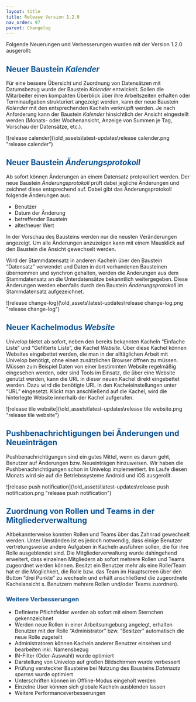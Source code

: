 ```yaml
---
layout: title
title: Release Version 1.2.0
nav_order: 97
parent: Changelog
---
```


Folgende Neuerungen und Verbesserungen wurden mit der Version 1.2.0 ausgerollt:

## <span style="color:#0b5394">**Neuer Baustein _Kalender_**</span>

Für eine bessere Übersicht und Zuordnung von Datensätzen mit Datumsbezug wurde der Baustein _Kalender_ entwickelt. Sollen die Mitarbeiter einen kompakten Überblick über ihre Arbeitszeiten erhalten oder Terminaufgaben strukturiert angezeigt werden, kann der neue Baustein _Kalender_ mit den entsprechenden Kacheln verknüpft werden. Je nach Anforderung kann der Baustein _Kalender_ hinsichtlich der Ansicht eingestellt werden (Monats- oder Wochenansicht, Anzeige von Summen je Tag, Vorschau der Datensätze, etc.).

![release calender](\old_assets\latest-updates\release calender.png "release calender")

## <span style="color:#0b5394">**Neuer Baustein _Änderungsprotokoll_**</span>

Ab sofort können Änderungen an einem Datensatz protokolliert werden. Der neue Baustein _Änderungsprotokoll_ prüft dabei jegliche Änderungen und zeichnet diese entsprechend auf. Dabei gibt das Änderungsprotokoll folgende Änderungen aus:

-   Benutzer
-   Datum der Änderung
-   betreffender Baustein
-   alter/neuer Wert

In der Vorschau des Bausteins werden nur die neusten Veränderungen angezeigt. Um alle Änderungen anzuzeigen kann mit einem Mausklick auf den Baustein die Ansicht gewechselt werden.

Wird der Stammdatensatz in anderen Kacheln über den Baustein “Datensatz” verwendet und Daten in dort vorhandenen Bausteinen übernommen und synchron gehalten, werden die Änderungen aus dem Stammdatensatz an die Unterdatensätze bekanntlich weitergegeben. Diese Änderungen werden ebenfalls durch den Baustein _Änderungsprotokoll_ im Stammdatensatz aufgezeichnet.

![release change-log](\old_assets\latest-updates\release change-log.png "release change-log")

## <span style="color:#0b5394">**Neuer Kachelmodus _Website_**</span>

Univelop bietet ab sofort, neben den bereits bekannten Kacheln “Einfache Liste” und “Gefilterte Liste”, die Kachel _Website_. Über diese Kachel können Websites eingebettet werden, die man in der alltäglichen Arbeit mit Univelop benötigt, ohne einen zusätzlichen Browser öffnen zu müssen. Müssen zum Beispiel Daten von einer bestimmten Website regelmäßig eingesehen werden, oder sind Tools im Einsatz, die über eine Website genutzt werden, kann die URL in dieser neuen Kachel direkt eingebettet werden. Dazu wird die benötigte URL in den Kacheleinstellungen unter “URL” eingesetzt. Klickt man anschließend auf die Kachel, wird die hinterlegte Website innerhalb der Kachel aufgerufen.

![release tile website](\old_assets\latest-updates\release tile website.png "release tile website")

## <span style="color:#0b5394">**Pushbenachrichtigungen bei Änderungen und Neueinträgen**</span>

Pushbenachrichtigungen sind ein gutes Mittel, wenn es darum geht, Benutzer auf Änderungen bzw. Neueinträgen hinzuweisen. Wir haben die Pushbenachrichtigungen schon in Univelop implementiert. Im Laufe diesen Monats wird sie auf die Betriebssysteme Android und iOS ausgerollt.

![release push notification](\old_assets\latest-updates\release push notification.png "release push notification")

## <span style="color:#0b5394">**Zuordnung von Rollen und Teams in der Mitgliederverwaltung**</span>

Altbekannterweise konnten Rollen und Teams über das Zahnrad gewechselt werden. Unter Umständen ist es jedoch notwendig, dass einige Benutzer vertretungsweise andere Aufgaben in Kacheln ausführen sollen, die für ihre Rolle ausgeblendet sind. Die Mitgliederverwaltung wurde dahingehend erweitert, dass einzelnen Mitgliedern ab sofort mehrere Rollen und Teams zugeordnet werden können. Besitzt ein Benutzer mehr als eine Rolle/Team hat er die Möglichkeit, die Rolle bzw. das Team im Hauptscreen über den Button “drei Punkte” zu wechseln und erhält anschließend die zugeordnete Kachelansicht s. Benutzern mehrere Rollen und/oder Teams zuordnen).

### <span style="color:#0b5394">**Weitere Verbesserungen**</span>

-   Definierte Pflichtfelder werden ab sofort mit einem Sternchen gekennzeichnet
-   Werden neue Rollen in einer Arbeitsumgebung angelegt, erhalten Benutzer mit der Rolle “Administrator” bzw. “Besitzer” automatisch die neue Rolle zugeteilt
-   Administratoren können Kacheln anderer Benutzer einsehen und bearbeiten inkl. Namensbezug
-   IN-Filter (Oder-Auswahl) wurde optimiert
-   Darstellung von Univelop auf großen Bildschirmen wurde verbessert
-   Prüfung versteckter Bausteine bei Nutzung des Bausteins _Datensatz sperren_ wurde optimiert
-   Unterschriften können im Offline-Modus eingeholt werden
-   Einzelne User können sich globale Kacheln ausblenden lassen
-   Weitere Performanceverbesserungen
